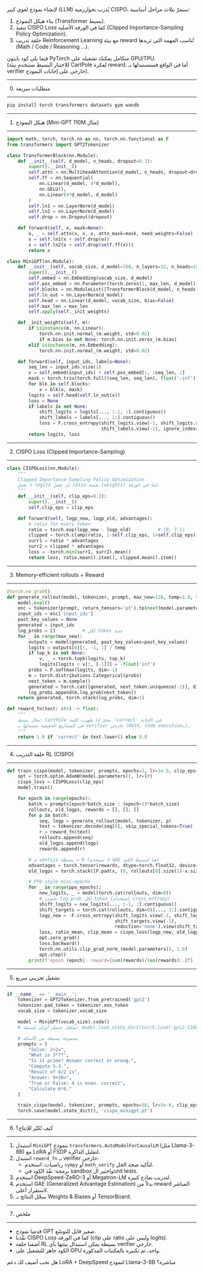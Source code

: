 لإنشاء نموذج لغوي كبير (LLM) يُدرب بخوارزمية CISPO، سنمرّ بثلاث مراحل أساسية:

1. بناء هيكل النموذج (Transformer بسيط).  
2. تنفيذ CISPO Loss كما في الورقة الأصلية (Clipped Importance-Sampling Policy Optimization).  
3. حلقة تدريب Reinforcement Learning مع بيئة reward تُناسب المهمة التي تريدها (Math / Code / Reasoning …).

فيما يلي كود بايثون PyTorch متكامل يمكنك تشغيله على GPU/TPU.  
(للاختبار البسيط نستخدم بيئة CartPole لفكرة reward، أما في الواقع فستستبدلها بـ verifier خارجي على إجابات النموذج).

--------------------------------------------------
0. متطلبات سريعة
--------------------------------------------------
```bash
pip install torch transformers datasets gym wandb
```

--------------------------------------------------
1. هيكل النموذج (Mini-GPT 110M مثال)
--------------------------------------------------
```python
import math, torch, torch.nn as nn, torch.nn.functional as F
from transformers import GPT2Tokenizer

class TransformerBlock(nn.Module):
    def __init__(self, d_model, n_heads, dropout=0.1):
        super().__init__()
        self.attn = nn.MultiheadAttention(d_model, n_heads, dropout=dropout, batch_first=True)
        self.ff = nn.Sequential(
            nn.Linear(d_model, 4*d_model),
            nn.GELU(),
            nn.Linear(4*d_model, d_model)
        )
        self.ln1 = nn.LayerNorm(d_model)
        self.ln2 = nn.LayerNorm(d_model)
        self.drop = nn.Dropout(dropout)

    def forward(self, x, mask=None):
        o, _ = self.attn(x, x, x, attn_mask=mask, need_weights=False)
        x = self.ln1(x + self.drop(o))
        x = self.ln2(x + self.drop(self.ff(x)))
        return x

class MiniGPT(nn.Module):
    def __init__(self, vocab_size, d_model=768, n_layers=12, n_heads=12, max_len=1024):
        super().__init__()
        self.embed = nn.Embedding(vocab_size, d_model)
        self.pos_embed = nn.Parameter(torch.zeros(1, max_len, d_model))
        self.blocks = nn.ModuleList([TransformerBlock(d_model, n_heads) for _ in range(n_layers)])
        self.ln_out = nn.LayerNorm(d_model)
        self.head = nn.Linear(d_model, vocab_size, bias=False)
        self.max_len = max_len
        self.apply(self._init_weights)

    def _init_weights(self, m):
        if isinstance(m, nn.Linear):
            torch.nn.init.normal_(m.weight, std=0.02)
            if m.bias is not None: torch.nn.init.zeros_(m.bias)
        elif isinstance(m, nn.Embedding):
            torch.nn.init.normal_(m.weight, std=0.02)

    def forward(self, input_ids, labels=None):
        seq_len = input_ids.size(1)
        x = self.embed(input_ids) + self.pos_embed[:, :seq_len, :]
        mask = torch.triu(torch.full((seq_len, seq_len), float('-inf')), diagonal=1).to(x.device)
        for blk in self.blocks:
            x = blk(x, mask)
        logits = self.head(self.ln_out(x))
        loss = None
        if labels is not None:
            shift_logits = logits[..., :-1, :].contiguous()
            shift_labels = labels[..., 1:].contiguous()
            loss = F.cross_entropy(shift_logits.view(-1, shift_logits.size(-1)),
                                   shift_labels.view(-1), ignore_index=-100)
        return logits, loss
```

--------------------------------------------------
2. CISPO Loss (Clipped Importance-Sampling)
--------------------------------------------------
```python
class CISPOLoss(nn.Module):
    """
    Clipped Importance-Sampling Policy Optimization
    لا نقصّ logits بل نقصّ ratio نفسه (weights) كما في الورقة.
    """
    def __init__(self, clip_eps=0.2):
        super().__init__()
        self.clip_eps = clip_eps

    def forward(self, logp_new, logp_old, advantages):
        # ratio for every token
        ratio = torch.exp(logp_new - logp_old)          # [B, T-1]
        clipped = torch.clamp(ratio, 1-self.clip_eps, 1+self.clip_eps)
        surr1 = ratio * advantages
        surr2 = clipped * advantages
        loss = -torch.min(surr1, surr2).mean()
        return loss, ratio.mean().item(), clipped.mean().item()
```

--------------------------------------------------
3. Memory-efficient rollouts + Reward
--------------------------------------------------
```python
@torch.no_grad()
def generate_rollout(model, tokenizer, prompt, max_new=128, temp=1.0, top_k=None):
    model.eval()
    enc = tokenizer(prompt, return_tensors='pt').to(next(model.parameters()).device)
    input_ids = enc['input_ids']
    past_key_values = None
    generated = input_ids
    log_probs = []          # لكل token جديد
    for _ in range(max_new):
        outputs = model(generated, past_key_values=past_key_values)
        logits = outputs[0][:, -1, :] / temp
        if top_k is not None:
            v, _ = torch.topk(logits, top_k)
            logits[logits < v[:, [-1]]] = -float('inf')
        probs = F.softmax(logits, dim=-1)
        m = torch.distributions.Categorical(probs)
        next_token = m.sample()
        generated = torch.cat([generated, next_token.unsqueeze(-1)], dim=-1)
        log_probs.append(m.log_prob(next_token))
    return generated, torch.stack(log_probs, dim=1)

def reward_fn(text: str) -> float:
    """
    مثال بسيط: CartPole ينجح إذا ظهرت كلمة 'correct' في الإجابة.
    في المشاريع الحقيقية تستبدلها بـ verifier خارجي (Math, Code execution…).
    """
    return 1.0 if 'correct' in text.lower() else 0.0
```

--------------------------------------------------
4. حلقة التدريب RL (CISPO)
--------------------------------------------------
```python
def train_cispo(model, tokenizer, prompts, epochs=3, lr=1e-5, clip_eps=0.2, gamma=1.0, ppo_epochs=4, batch_size=4):
    opt = torch.optim.AdamW(model.parameters(), lr=lr)
    cispo_loss = CISPOLoss(clip_eps)
    model.train()

    for epoch in range(epochs):
        batch = prompts[epoch*batch_size : (epoch+1)*batch_size]
        rollouts, old_logps, rewards = [], [], []
        for p in batch:
            seq, logp = generate_rollout(model, tokenizer, p)
            text = tokenizer.decode(seq[0], skip_special_tokens=True)
            r = reward_fn(text)
            rollouts.append(seq)
            old_logps.append(logp)
            rewards.append(r)

        # م ventaja بسيطة = R (لا نستخدم GAE هنا لتبسيط الكود)
        advantages = torch.tensor(rewards, dtype=torch.float32, device=seq.device).unsqueeze(1)  # [B,1]
        old_logps = torch.stack([F.pad(x, (0, rollouts[0].size(1)-x.size(1)-1), value=0.0) for x in old_logps], dim=0)  # [B,T-1]

        # PPO-style mini-epochs
        for _ in range(ppo_epochs):
            new_logits, _ = model(torch.cat(rollouts, dim=0))
            # نحسب log_prob لكل token (باستخدام cross_entropy)
            shift_logits = new_logits[..., :-1, :].contiguous()
            shift_targets = torch.cat(rollouts, dim=0)[..., 1:].contiguous()
            logp_new = -F.cross_entropy(shift_logits.view(-1, shift_logits.size(-1)),
                                        shift_targets.view(-1),
                                        reduction='none').view(shift_targets.size())
            loss, ratio_mean, clip_mean = cispo_loss(logp_new, old_logps, advantages)
            opt.zero_grad()
            loss.backward()
            torch.nn.utils.clip_grad_norm_(model.parameters(), 1.0)
            opt.step()
        print(f'epoch {epoch}: reward={sum(rewards)/len(rewards):.2f}  ratio={ratio_mean:.3f}  clip={clip_mean:.3f}')
```

--------------------------------------------------
5. تشغيل تجريبي سريع
--------------------------------------------------
```python
if __name__ == '__main__':
    tokenizer = GPT2Tokenizer.from_pretrained('gpt2')
    tokenizer.pad_token = tokenizer.eos_token
    vocab_size = tokenizer.vocab_size

    model = MiniGPT(vocab_size).cuda()
    # يمكنك تحميل أوزان مُسبقة: model.load_state_dict(torch.load('gpt2-110m.pt'))

    # مجموعة بسيطة من الأسئلة
    prompts = [
        "Solve: 2+2=",
        "What is 3*7?",
        "Is 11 prime? Answer correct or wrong.",
        "Compute 5-3.",
        "Result of 8/2 is",
        "Answer: 9+10=",
        "True or False: 4 is even. correct",
        "Calculate 6*6."
    ]

    train_cispo(model, tokenizer, prompts, epochs=50, lr=3e-6, clip_eps=0.2, ppo_epochs=2, batch_size=4)
    torch.save(model.state_dict(), 'cispo_minigpt.pt')
```

--------------------------------------------------
6. كيف تُكبّر للإنتاج؟
--------------------------------------------------
1. استبدل `MiniGPT` بنموذج `transformers.AutoModelForCausalLM` (مثل Llama-3-8B) مع LoRA أو FSDP لتقليل الذاكرة.  
2. استبدل `reward_fn` بـ verifier خارجي:  
   - رياضيات: استخدم `sympy` أو `math_verify` لتأكيد صحة الحل.  
   - برمجة: نفّذ الكود في sandbox واختبر الunit tests.  
3. استخدم DeepSpeed-ZeRO-3 أو Megatron-LM لتدريب نماذج كبيرة.  
4. استخدم GAE (Generalized Advantage Estimation) بدلاً من reward المباشر لاستقرار أعلى.  
5. سجّل النتائج بـ Weights & Biases أو TensorBoard.

--------------------------------------------------
7. ملخص
--------------------------------------------------
- قدمنا نموذج GPT صغير قابل للتوسّع.  
- نفّذنا CISPO Loss كما في الورقة (clip على ratio وليس على logits).  
- أضفنا حلقة RL بسيطة يمكن استبدال بيئتها بأي verifier خارجي.  
- الكود جاهز للتشغيل على GPU واحد، ثم تكبيره بالمكتبات المذكورة.

هل تحب أضيف لك دعم LoRA + DeepSpeed لنموذج Llama-3-8B مباشرة؟
